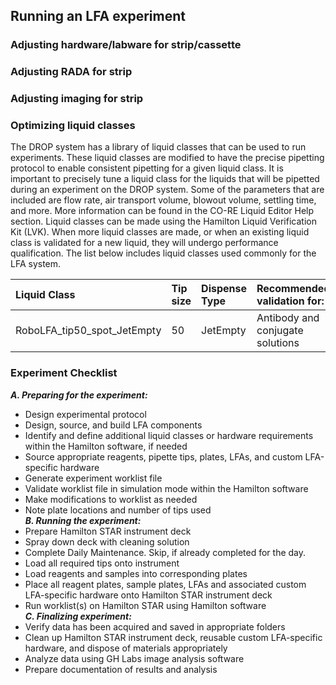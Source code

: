## Running an LFA experiment 
### Adjusting hardware/labware for strip/cassette

### Adjusting RADA for strip

### Adjusting imaging for strip 

### Optimizing liquid classes 
The DROP system has a library of liquid classes that can be used to run experiments. These liquid classes are modified to have the precise pipetting protocol to enable consistent pipetting for a given liquid class. It is important to precisely tune a liquid class for the liquids that will be pipetted during an experiment on the DROP system. Some of the parameters that are included are flow rate, air transport volume, blowout volume, settling time, and more. More information can be found in the CO-RE Liquid Editor Help section. Liquid classes can be made using the Hamilton Liquid Verification Kit (LVK). When more liquid classes are made, or when an existing liquid class is validated for a new liquid, they will undergo performance qualification. The list below includes liquid classes used commonly for the LFA system. 

| Liquid Class           | Tip size | Dispense Type     | Recommended validation for: |
| :-------------- | :-------------------- | :------------------- | :------------------- |
| RoboLFA_tip50_spot_JetEmpty | 50|JetEmpty | Antibody and conjugate solutions |

### Experiment Checklist
***A. Preparing for the experiment:***  
- Design experimental protocol  
- Design, source, and build LFA components  
- Identify and define additional liquid classes or hardware requirements within the Hamilton software, if needed   
- Source appropriate reagents, pipette tips, plates, LFAs, and custom LFA-specific hardware  
- Generate experiment worklist file   
- Validate worklist file in simulation mode within the Hamilton software  
- Make modifications to worklist as needed   
- Note plate locations and number of tips used  
***B. Running the experiment:***  
- Prepare Hamilton STAR instrument deck   
- Spray down deck with cleaning solution  
- Complete Daily Maintenance. Skip, if already completed for the day.   
- Load all required tips onto instrument  
- Load reagents and samples into corresponding plates    
- Place all reagent plates, sample plates, LFAs and associated custom LFA-specific hardware onto Hamilton STAR instrument deck  
- Run worklist(s) on Hamilton STAR using Hamilton software  
***C. Finalizing experiment:***  
- Verify data has been acquired and saved in appropriate folders  
- Clean up Hamilton STAR instrument deck, reusable custom LFA-specific hardware, and dispose of materials appropriately  
- Analyze data using GH Labs image analysis software  
- Prepare documentation of results and analysis   

